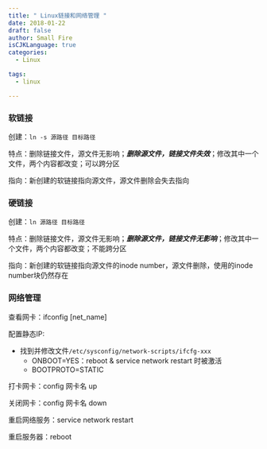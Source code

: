 ```yaml
---
title: " Linux链接和网络管理 "
date: 2018-01-22
draft: false
author: Small Fire
isCJKLanguage: true
categories: 
  - Linux

tags: 
  - linux

---
```



### 软链接 ###

 创建：`ln -s 源路径 目标路径`

 特点：删除链接文件，源文件无影响；***删除源文件，链接文件失效***；修改其中一个文件，两个内容都改变；可以跨分区

 指向：新创建的软链接指向源文件，源文件删除会失去指向


### 硬链接 ###

 创建：`ln 源路径 目标路径`

 特点：删除链接文件，源文件无影响；***删除源文件，链接文件无影响***；修改其中一个文件，两个内容都改变；不能跨分区

 指向：新创建的软链接指向源文件的inode number，源文件删除，使用的inode number块仍然存在

### 网络管理 ###

查看网卡：ifconfig [net_name]

配置静态IP:

 - 找到并修改文件`/etc/sysconfig/network-scripts/ifcfg-xxx` 
	 - ONBOOT=YES：reboot & service network restart 时被激活
	 - BOOTPROTO=STATIC

打卡网卡：config 网卡名 up

关闭网卡：config 网卡名 down

重启网络服务：service network restart 

重启服务器：reboot
